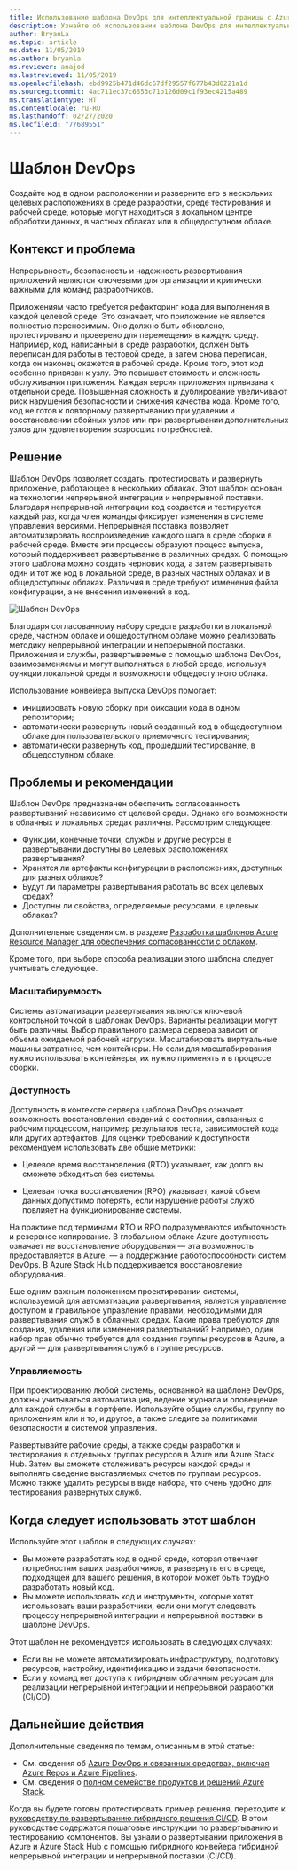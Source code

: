 ```yaml
---
title: Использование шаблона DevOps для интеллектуальной границы с Azure и Azure Stack Hub
description: Узнайте об использовании шаблона DevOps для интеллектуальной границы с Azure и Azure Stack Hub.
author: BryanLa
ms.topic: article
ms.date: 11/05/2019
ms.author: bryanla
ms.reviewer: anajod
ms.lastreviewed: 11/05/2019
ms.openlocfilehash: ebd9925b471d46dc67df29557f677b43d0221a1d
ms.sourcegitcommit: 4ac711ec37c6653c71b126d09c1f93ec4215a489
ms.translationtype: HT
ms.contentlocale: ru-RU
ms.lasthandoff: 02/27/2020
ms.locfileid: "77689551"
---
```

# <a name="devops-pattern"></a>Шаблон DevOps

Создайте код в одном расположении и разверните его в нескольких целевых расположениях в среде разработки, среде тестирования и рабочей среде, которые могут находиться в локальном центре обработки данных, в частных облаках или в общедоступном облаке.

## <a name="context-and-problem"></a>Контекст и проблема

Непрерывность, безопасность и надежность развертывания приложений являются ключевыми для организации и критически важными для команд разработчиков.

Приложениям часто требуется рефакторинг кода для выполнения в каждой целевой среде. Это означает, что приложение не является полностью переносимым. Оно должно быть обновлено, протестировано и проверено для перемещения в каждую среду. Например, код, написанный в среде разработки, должен быть переписан для работы в тестовой среде, а затем снова переписан, когда он наконец окажется в рабочей среде. Кроме того, этот код особенно привязан к узлу. Это повышает стоимость и сложность обслуживания приложения. Каждая версия приложения привязана к отдельной среде. Повышенная сложность и дублирование увеличивают риск нарушения безопасности и снижения качества кода. Кроме того, код не готов к повторному развертыванию при удалении и восстановлении сбойных узлов или при развертывании дополнительных узлов для удовлетворения возросших потребностей.

## <a name="solution"></a>Решение

Шаблон DevOps позволяет создать, протестировать и развернуть приложение, работающее в нескольких облаках. Этот шаблон основан на технологии непрерывной интеграции и непрерывной поставки. Благодаря непрерывной интеграции код создается и тестируется каждый раз, когда член команды фиксирует изменения в системе управления версиями. Непрерывная поставка позволяет автоматизировать воспроизведение каждого шага в среде сборки в рабочей среде. Вместе эти процессы образуют процесс выпуска, который поддерживает развертывание в различных средах. С помощью этого шаблона можно создать черновик кода, а затем развертывать один и тот же код в локальной среде, в разных частных облаках и в общедоступных облаках. Различия в среде требуют изменения файла конфигурации, а не внесения изменений в код.

![Шаблон DevOps](media/pattern-cicd-pipeline/hybrid-ci-cd.png)

Благодаря согласованному набору средств разработки в локальной среде, частном облаке и общедоступном облаке можно реализовать методику непрерывной интеграции и непрерывной поставки. Приложения и службы, развертываемые с помощью шаблона DevOps, взаимозаменяемы и могут выполняться в любой среде, используя функции локальной среды и возможности общедоступного облака.

Использование конвейера выпуска DevOps помогает:

- инициировать новую сборку при фиксации кода в одном репозитории;
- автоматически развернуть новый созданный код в общедоступном облаке для пользовательского приемочного тестирования;
- автоматически развернуть код, прошедший тестирование, в общедоступном облаке.

## <a name="issues-and-considerations"></a>Проблемы и рекомендации

Шаблон DevOps предназначен обеспечить согласованность развертываний независимо от целевой среды. Однако его возможности в облачных и локальных средах различны. Рассмотрим следующее:

- Функции, конечные точки, службы и другие ресурсы в развертывании доступны во целевых расположениях развертывания?
- Хранятся ли артефакты конфигурации в расположениях, доступных для разных облаков?
- Будут ли параметры развертывания работать во всех целевых средах?
- Доступны ли свойства, определяемые ресурсами, в целевых облаках?

Дополнительные сведения см. в разделе [Разработка шаблонов Azure Resource Manager для обеспечения согласованности с облаком](https://docs.microsoft.com/azure/azure-resource-manager/templates-cloud-consistency).

Кроме того, при выборе способа реализации этого шаблона следует учитывать следующее.

### <a name="scalability"></a>Масштабируемость

Системы автоматизации развертывания являются ключевой контрольной точкой в шаблонах DevOps. Варианты реализации могут быть различны. Выбор правильного размера сервера зависит от объема ожидаемой рабочей нагрузки. Масштабировать виртуальные машины затратнее, чем контейнеры. Но если для масштабирования нужно использовать контейнеры, их нужно применять и в процессе сборки.

### <a name="availability"></a>Доступность

Доступность в контексте сервера шаблона DevOps означает возможность восстановления сведений о состоянии, связанных с рабочим процессом, например результатов теста, зависимостей кода или других артефактов. Для оценки требований к доступности рекомендуем использовать две общие метрики:

-   Целевое время восстановления (RTO) указывает, как долго вы сможете обходиться без системы.

-   Целевая точка восстановления (RPO) указывает, какой объем данных допустимо потерять, если нарушение работы служб повлияет на функционирование системы.

На практике под терминами RTO и RPO подразумеваются избыточность и резервное копирование. В глобальном облаке Azure доступность означает не восстановление оборудования — эта возможность предоставляется в Azure, — а поддержание работоспособности систем DevOps. В Azure Stack Hub поддерживается восстановление оборудования.

Еще одним важным положением проектировании системы, используемой для автоматизации развертывания, является управление доступом и правильное управление правами, необходимыми для развертывания служб в облачных средах. Какие права требуются для создания, удаления или изменения развертываний? Например, один набор прав обычно требуется для создания группы ресурсов в Azure, а другой — для развертывания служб в группе ресурсов.

### <a name="manageability"></a>Управляемость

При проектированию любой системы, основанной на шаблоне DevOps, должны учитываться автоматизация, ведение журнала и оповещение для каждой службы в портфеле. Используйте общие службы, группу по приложениям или и то, и другое, а также следите за политиками безопасности и системой управления.

Развертывайте рабочие среды, а также среды разработки и тестирования в отдельных группах ресурсов в Azure или Azure Stack Hub. Затем вы сможете отслеживать ресурсы каждой среды и выполнять сведение выставляемых счетов по группам ресурсов. Можно также удалить ресурсы в виде набора, что очень удобно для тестирования развернутых служб.

## <a name="when-to-use-this-pattern"></a>Когда следует использовать этот шаблон

Используйте этот шаблон в следующих случаях:

- Вы можете разработать код в одной среде, которая отвечает потребностям ваших разработчиков, и развернуть его в среде, подходящей для вашего решения, в которой может быть трудно разработать новый код.
- Вы можете использовать код и инструменты, которые хотят использовать ваши разработчики, если они могут следовать процессу непрерывной интеграции и непрерывной поставки в шаблоне DevOps.

Этот шаблон не рекомендуется использовать в следующих случаях:

- Если вы не можете автоматизировать инфраструктуру, подготовку ресурсов, настройку, идентификацию и задачи безопасности.
- Если у команд нет доступа к гибридным облачным ресурсам для реализации непрерывной интеграции и непрерывной разработки (CI/CD).

## <a name="next-steps"></a>Дальнейшие действия

Дополнительные сведения по темам, описанным в этой статье:
- См. сведения об [Azure DevOps и связанных средствах, включая Azure Repos и Azure Pipelines](/azure/devops).
- См. сведения о [полном семействе продуктов и решений Azure Stack](/azure-stack).

Когда вы будете готовы протестировать пример решения, переходите к [руководству по развертыванию гибридного решения CI/CD](https://aka.ms/hybriddevopsdeploy). В этом руководстве содержатся пошаговые инструкции по развертыванию и тестированию компонентов. Вы узнали о развертывании приложения в Azure и Azure Stack Hub с помощью гибридного конвейера гибридной непрерывной интеграции и непрерывной поставки (CI/CD).
